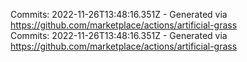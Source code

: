 Commits: 2022-11-26T13:48:16.351Z - Generated via https://github.com/marketplace/actions/artificial-grass
<br>
Commits: 2022-11-26T13:48:16.351Z - Generated via https://github.com/marketplace/actions/artificial-grass
<br>
